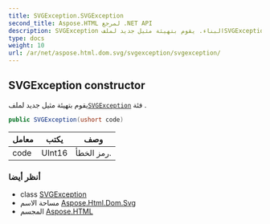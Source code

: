 ```yaml
---
title: SVGException.SVGException
second_title: Aspose.HTML لمرجع .NET API
description: SVGException البناء. يقوم بتهيئة مثيل جديد لملفSVGException فئة .
type: docs
weight: 10
url: /ar/net/aspose.html.dom.svg/svgexception/svgexception/
---
```

## SVGException constructor

يقوم بتهيئة مثيل جديد لملف[`SVGException`](../) فئة .

```csharp
public SVGException(ushort code)
```

| معامل | يكتب | وصف |
| --- | --- | --- |
| code | UInt16 | رمز الخطأ. |

### أنظر أيضا

* class [SVGException](../)
* مساحة الاسم [Aspose.Html.Dom.Svg](../../svgexception/)
* المجسم [Aspose.HTML](../../../)


